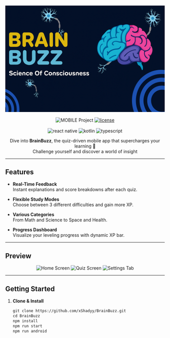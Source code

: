 ![brainbuzz](brainbuzz.png)
<br>

<div align="center"> 
  
![MOBILE Project](https://img.shields.io/badge/MOBILE-PROJECT-white.svg?style=flat-square)
[![license](https://img.shields.io/badge/LICENSE-MIT-white)](LICENSE)
<br><br>
![react native](https://img.shields.io/badge/REACT_NATIVE-0.72.0-white?logo=react&logoColor=61DAFB)
![kotlin](https://img.shields.io/badge/KOTLIN-1.9.10-white?logo=kotlin&logoColor=0095D5)
![typescript](https://img.shields.io/badge/TYPESCRIPT-5.7.3-white?logo=typescript&logoColor=3178C6)

Dive into **BrainBuzz**, the quiz-driven mobile app that supercharges your learning 🚀  
Challenge yourself and discover a world of insight

</div>

***

## Features

- **Real-Time Feedback**  
  Instant explanations and score breakdowns after each quiz.

- **Flexible Study Modes**  
  Choose between 3 different difficulties and gain more XP.

- **Various Categories**  
  From Math and Science to Space and Health.

- **Progress Dashboard**  
  Visualize your leveling progress with dynamic XP bar.  

---

## Preview

<p align="center">
  <img src="docs/assets/screenshot-home.png" alt="Home Screen" width="240" />
  <img src="docs/assets/screenshot-quiz.png" alt="Quiz Screen" width="240" />
  <img src="docs/assets/screenshot-settings.png" alt="Settings Tab" width="240" />
</p>

---

## Getting Started

1. **Clone & Install**  
   ```shell
   git clone https://github.com/xShadyy/BrainBuzz.git
   cd BrainBuzz
   npm install
   npm run start
   npm run android
